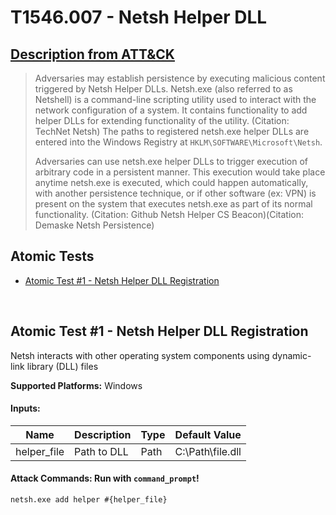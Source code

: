 # T1546.007 - Netsh Helper DLL
## [Description from ATT&CK](https://attack.mitre.org/techniques/T1546/007)
<blockquote>Adversaries may establish persistence by executing malicious content triggered by Netsh Helper DLLs. Netsh.exe (also referred to as Netshell) is a command-line scripting utility used to interact with the network configuration of a system. It contains functionality to add helper DLLs for extending functionality of the utility. (Citation: TechNet Netsh) The paths to registered netsh.exe helper DLLs are entered into the Windows Registry at <code>HKLM\SOFTWARE\Microsoft\Netsh</code>.

Adversaries can use netsh.exe helper DLLs to trigger execution of arbitrary code in a persistent manner. This execution would take place anytime netsh.exe is executed, which could happen automatically, with another persistence technique, or if other software (ex: VPN) is present on the system that executes netsh.exe as part of its normal functionality. (Citation: Github Netsh Helper CS Beacon)(Citation: Demaske Netsh Persistence)</blockquote>

## Atomic Tests

- [Atomic Test #1 - Netsh Helper DLL Registration](#atomic-test-1---netsh-helper-dll-registration)


<br/>

## Atomic Test #1 - Netsh Helper DLL Registration
Netsh interacts with other operating system components using dynamic-link library (DLL) files

**Supported Platforms:** Windows




#### Inputs:
| Name | Description | Type | Default Value | 
|------|-------------|------|---------------|
| helper_file | Path to DLL | Path | C:&#92;Path&#92;file.dll|


#### Attack Commands: Run with `command_prompt`! 


```cmd
netsh.exe add helper #{helper_file}
```






<br/>
